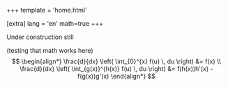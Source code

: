 +++
template = 'home.html'

[extra]
lang = 'en'
math=true
+++

Under construction still

(testing that math works here)
$$
\begin{align*}
\frac{d}{dx} \left( \int_{0}^{x} f(u) \, du \right) &= f(x) \\
\frac{d}{dx} \left( \int_{g(x)}^{h(x)} f(u) \, du \right) &= f(h(x))h'(x) - f(g(x))g'(x)
\end{align*}
$$

